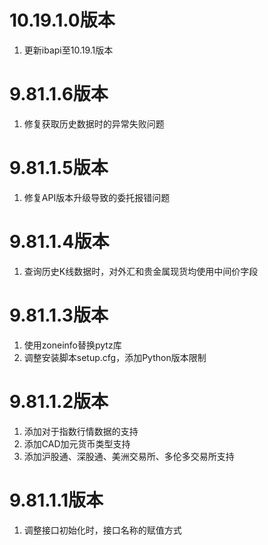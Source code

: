 # 10.19.1.0版本

1. 更新ibapi至10.19.1版本

# 9.81.1.6版本

1. 修复获取历史数据时的异常失败问题

# 9.81.1.5版本

1. 修复API版本升级导致的委托报错问题

# 9.81.1.4版本

1. 查询历史K线数据时，对外汇和贵金属现货均使用中间价字段

# 9.81.1.3版本

1. 使用zoneinfo替换pytz库
2. 调整安装脚本setup.cfg，添加Python版本限制

# 9.81.1.2版本

1. 添加对于指数行情数据的支持
2. 添加CAD加元货币类型支持
3. 添加沪股通、深股通、美洲交易所、多伦多交易所支持

# 9.81.1.1版本

1. 调整接口初始化时，接口名称的赋值方式
